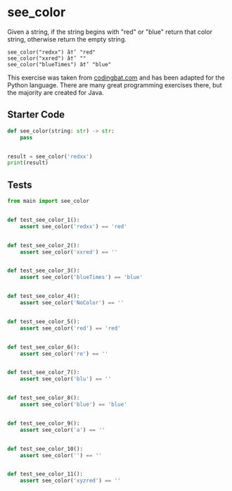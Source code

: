 # see_color





Given a string, if the string begins with "red" or "blue" return that color string, otherwise return the empty string.

```
see_color("redxx") â†’ "red"
see_color("xxred") â†’ ""
see_color("blueTimes") â†’ "blue"
```

This exercise was taken from [codingbat.com](https://codingbat.com/prob/p199216) and has been adapted for the Python language. There are many great programming exercises there, but the majority are created for Java.

## Starter Code
```python
def see_color(string: str) -> str:
    pass


result = see_color('redxx')
print(result)
```

## Tests
```python
from main import see_color


def test_see_color_1():
    assert see_color('redxx') == 'red'


def test_see_color_2():
    assert see_color('xxred') == ''


def test_see_color_3():
    assert see_color('blueTimes') == 'blue'


def test_see_color_4():
    assert see_color('NoColor') == ''


def test_see_color_5():
    assert see_color('red') == 'red'


def test_see_color_6():
    assert see_color('re') == ''


def test_see_color_7():
    assert see_color('blu') == ''


def test_see_color_8():
    assert see_color('blue') == 'blue'


def test_see_color_9():
    assert see_color('a') == ''


def test_see_color_10():
    assert see_color('') == ''


def test_see_color_11():
    assert see_color('xyzred') == ''
```
